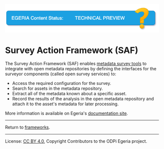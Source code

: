 <!-- SPDX-License-Identifier: CC-BY-4.0 -->
<!-- Copyright Contributors to the ODPi Egeria project. -->

![TechPreview](../../../images/egeria-content-status-tech-preview.png#pagewidth)

# Survey Action Framework (SAF)
  
The Survey Action Framework (SAF) enables
[metadata survey tools](https://egeria-project.org/features/discovery-and-stewardship/overview)
to integrate with open metadata repositories by defining the interfaces
for the surveyor components (called open survey services) to:

* Access the required configuration for the survey.
* Search for assets in the metadata repository.
* Extract all of the metadata known about a specific asset.
* Record the results of the analysis in the open metadata repository and attach it to the
  asset's metadata for later processing.

More information is available on Egeria's [documentation site](https://egeria-project.org/frameworks/saf/overview/).


----
Return to [frameworks](..).


----
License: [CC BY 4.0](https://creativecommons.org/licenses/by/4.0/),
Copyright Contributors to the ODPi Egeria project.
